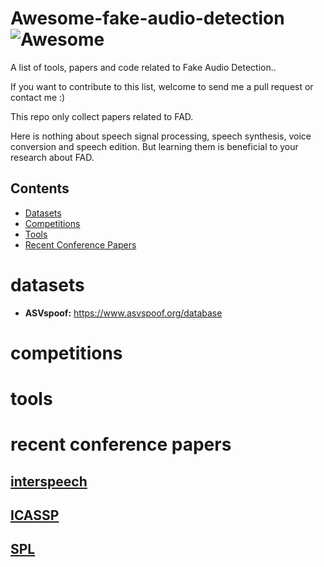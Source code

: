 # Awesome-fake-audio-detection![Awesome](https://cdn.rawgit.com/sindresorhus/awesome/d7305f38d29fed78fa85652e3a63e154dd8e8829/media/badge.svg)

A list of tools, papers and code related to Fake Audio Detection.. 

If you want to contribute to this list, welcome to send me a pull request or contact me :) 

This repo only collect papers related to FAD.  

Here is nothing about speech signal processing, speech synthesis, voice conversion and speech edition. But learning them is beneficial to your research about FAD.

## Contents

- [Datasets](#datasets)
- [Competitions](#competitions)
- [Tools](#tools)
- [Recent Conference Papers](#recent-conference-papers)



# datasets

- **ASVspoof:** https://www.asvspoof.org/database













# competitions









# tools





# recent conference papers

## [interspeech](https://interspeech2023.org/)



## [ICASSP](https://2023.ieeeicassp.org/)



## [SPL]()


